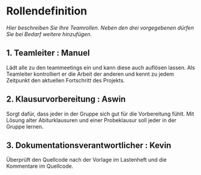 # Rollendefinition
*Hier beschreiben Sie Ihre Teamrollen. Neben den drei vorgegebenen dürfen Sie bei Bedarf weitere hinzufügen.*

## 1. Teamleiter : Manuel
Lädt alle zu den teammeetings ein und kann diese auch auflösen lassen. Als Teamleiter kontrolliert er die Arbeit der anderen und kennt zu jedem Zeitpunkt den aktuellen Fortschritt des Projekts.


## 2. Klausurvorbereitung : Aswin
Sorgt dafür, dass jeder in der Gruppe sich gut für die Vorbereitung fühlt. Mit Lösung alter Abiturklausuren und einer Probeklausur soll jeder in der Gruppe lernen.

## 3. Dokumentationsverantwortlicher : Kevin
Überprüft den Quellcode nach der Vorlage im Lastenheft und die Kommentare im Quellcode.

